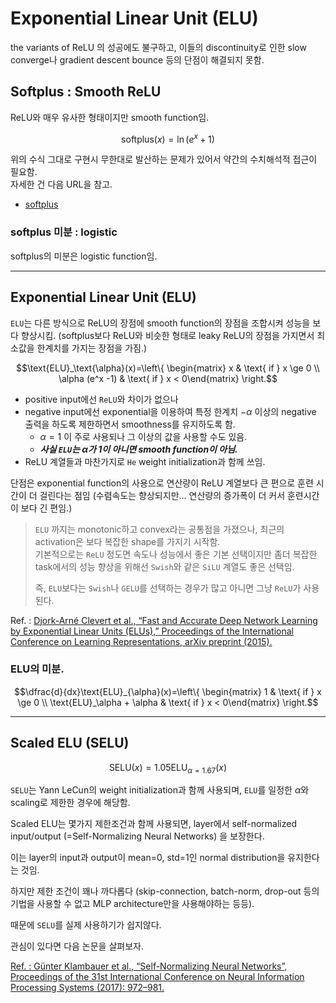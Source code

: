 # Exponential Linear Unit (ELU)

the variants of ReLU 의 성공에도 불구하고, 이들의 discontinuity로 인한 slow converge나 gradient descent bounce 등의 단점이 해결되지 못함.

## Softplus : Smooth ReLU 

ReLU와 매우 유사한 형태이지만 smooth function임.

$$ \text{softplus}(x)=\ln (e^x+1) $$

위의 수식 그대로 구현시 무한대로 발산하는 문제가 있어서 약간의 수치해석적 접근이 필요함.  
자세한 건 다음 URL을 참고.

* [softplus](https://dsaint31.tistory.com/250)

### softplus 미분 : logistic

softplus의 미분은 logistic function임.

---

## Exponential Linear Unit (ELU)

`ELU`는 다른 방식으로 ReLU의 장점에 smooth function의 장점을 조합시켜 성능을 보다 향상시킴.
(softplus보다 ReLU와 비슷한 형태로 leaky ReLU의 장점을 가지면서 최소값을 한계치를 가지는 장점을 가짐.)

$$\text{ELU}_\text{\alpha}(x)=\left\{ \begin{matrix} x & \text{ if } x \ge 0 \\ \alpha (e^x -1) & \text{ if } x < 0\end{matrix} \right.$$

* positive input에선 `ReLU`와 차이가 없으나 
* negative input에선 exponential을 이용하여 특정 한계치 $-\alpha$ 이상의 negative 출력을 하도록 제한하면서 smoothness를 유지하도록 함.
    * $\alpha=1$ 이 주로 사용되나 그 이상의 값을 사용할 수도 있음.
    * ***사실 `ELU`는 $\alpha$가 1이 아니면 smooth function이 아님.***
* ReLU 계열들과 마찬가지로 `He` weight initialization과 함께 쓰임.  

단점은 exponential function의 사용으로 연산량이 ReLU 계열보다 큰 편으로 훈련 시간이 더 걸린다는 점임 (수렴속도는 향상되지만… 연산량의 증가폭이 더 커서 훈련시간이 보다 긴 편임.) 

> `ELU` 까지는 monotonic하고 convex라는 공통점을 가졌으나, 최근의 activation은 보다 복잡한 shape를 가지기 시작함.  
> 기본적으로는 `ReLU` 정도면 속도나 성능에서 좋은 기본 선택이지만 좀더 복잡한 task에서의 성능 향상을 위해선 `Swish`와 같은 `SiLU` 계열도 좋은 선택임.  
>  
> 즉, `ELU`보다는 `Swish`나 `GELU`를 선택하는 경우가 많고 아니면 그냥 `ReLU`가 사용된다.

Ref. : [Djork-Arné Clevert et al., “Fast and Accurate Deep Network Learning by Exponential Linear Units (ELUs),” Proceedings of the International Conference on Learning Representations, arXiv preprint (2015).](https://arxiv.org/abs/1511.07289)


### ELU의 미분.

$$\dfrac{d}{dx}\text{ELU}_{\alpha}(x)=\left\{ \begin{matrix} 1 & \text{ if } x \ge 0 \\ \text{ELU}_\alpha + \alpha & \text{ if } x < 0\end{matrix} \right.$$

---
  
## Scaled ELU (SELU)

$$\text{SELU}(x) = 1.05 \text{ELU}_{\alpha=1.67}(x)$$

`SELU`는 Yann LeCun의 weight initialization과 함께 사용되며, `ELU`를 일정한 $\alpha$와 scaling로 제한한 경우에 해당함.

Scaled ELU는 몇가지 제한조건과 함께 사용되면, layer에서 self-normalized input/output (=Self-Normalizing Neural Networks) 을 보장한다.

이는 layer의 input과 output이 mean=0, std=1인 normal distribution을 유지한다는 것임.

하지만 제한 조건이 꽤나 까다롭다 (skip-connection, batch-norm, drop-out 등의 기법을 사용할 수 없고 MLP architecture만을 사용해야하는 등등).


때문에 `SELU`를 실제 사용하기가 쉽지않다.

관심이 있다면 다음 논문을 살펴보자.

[Ref. :  Günter Klambauer et al., “Self-Normalizing Neural Networks”, Proceedings of the 31st International Conference on Neural Information Processing Systems (2017): 972–981.](https://arxiv.org/abs/1706.02515)


